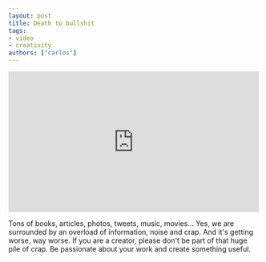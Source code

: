 ```yaml
---
layout: post
title: Death to bullshit
tags:
- video
- creativity
authors: ["carlos"]
---
```

<div class="embed"><iframe src="http://player.vimeo.com/video/63437853" width="500" height="281" frameborder="0" webkitAllowFullScreen mozallowfullscreen allowFullScreen></iframe></div>

Tons of books, articles, photos, tweets, music, movies... Yes, we are surrounded by an overload of information, noise and crap. And it's getting worse, way worse. If you are a creator, please don't be part of that huge pile of crap. Be passionate about your work and create something useful.
